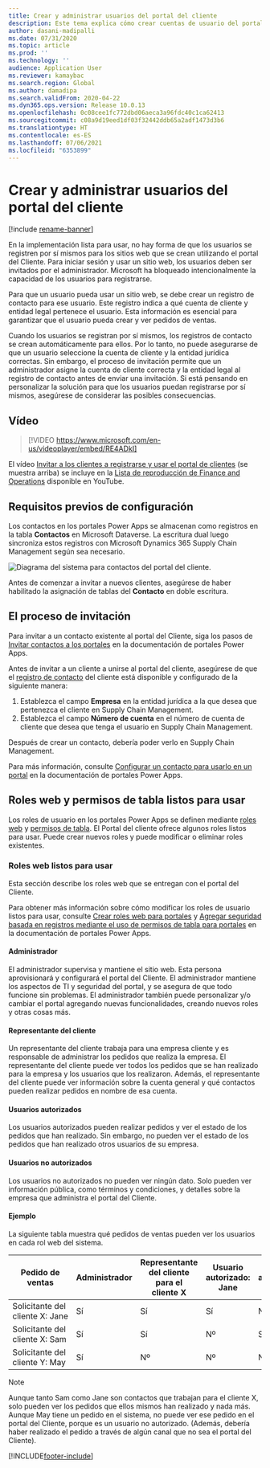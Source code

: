 ```yaml
---
title: Crear y administrar usuarios del portal del cliente
description: Este tema explica cómo crear cuentas de usuario del portal del Cliente y establecer permisos para ellas.
author: dasani-madipalli
ms.date: 07/31/2020
ms.topic: article
ms.prod: ''
ms.technology: ''
audience: Application User
ms.reviewer: kamaybac
ms.search.region: Global
ms.author: damadipa
ms.search.validFrom: 2020-04-22
ms.dyn365.ops.version: Release 10.0.13
ms.openlocfilehash: 0c08cee1fc772dbd06aeca3a96fdc40c1ca62413
ms.sourcegitcommit: c08a9d19eed1df03f32442ddb65a2adf1473d3b6
ms.translationtype: HT
ms.contentlocale: es-ES
ms.lasthandoff: 07/06/2021
ms.locfileid: "6353899"
---
```

# <a name="create-and-manage-customer-portal-users"></a>Crear y administrar usuarios del portal del cliente

[!include [rename-banner](~/includes/cc-data-platform-banner.md)]

En la implementación lista para usar, no hay forma de que los usuarios se registren por sí mismos para los sitios web que se crean utilizando el portal del Cliente. Para iniciar sesión y usar un sitio web, los usuarios deben ser invitados por el administrador. Microsoft ha bloqueado intencionalmente la capacidad de los usuarios para registrarse.

Para que un usuario pueda usar un sitio web, se debe crear un registro de contacto para ese usuario. Este registro indica a qué cuenta de cliente y entidad legal pertenece el usuario. Esta información es esencial para garantizar que el usuario pueda crear y ver pedidos de ventas.

Cuando los usuarios se registran por sí mismos, los registros de contacto se crean automáticamente para ellos. Por lo tanto, no puede asegurarse de que un usuario seleccione la cuenta de cliente y la entidad jurídica correctas. Sin embargo, el proceso de invitación permite que un administrador asigne la cuenta de cliente correcta y la entidad legal al registro de contacto antes de enviar una invitación. Si está pensando en personalizar la solución para que los usuarios puedan registrarse por sí mismos, asegúrese de considerar las posibles consecuencias.

## <a name="video"></a>Vídeo
> [!VIDEO https://www.microsoft.com/en-us/videoplayer/embed/RE4ADkI]

El vídeo [Invitar a los clientes a registrarse y usar el portal de clientes](https://youtu.be/drGUYHX9QIQ) (se muestra arriba) se incluye en la [Lista de reproducción de Finance and Operations](https://www.youtube.com/playlist?list=PLcakwueIHoT_SYfIaPGoOhloFoCXiUSyW) disponible en YouTube.

## <a name="prerequisite-setup"></a>Requisitos previos de configuración

Los contactos en los portales Power Apps se almacenan como registros en la tabla **Contactos** en Microsoft Dataverse. La escritura dual luego sincroniza estos registros con Microsoft Dynamics 365 Supply Chain Management según sea necesario.

![Diagrama del sistema para contactos del portal del cliente.](media/customer-portal-contacts.png "Diagrama del sistema para contactos del portal del cliente")

Antes de comenzar a invitar a nuevos clientes, asegúrese de haber habilitado la asignación de tablas del **Contacto** en doble escritura.

## <a name="the-invitation-process"></a>El proceso de invitación

Para invitar a un contacto existente al portal del Cliente, siga los pasos de [Invitar contactos a los portales](/powerapps/maker/portals/configure/invite-contacts) en la documentación de portales Power Apps.

Antes de invitar a un cliente a unirse al portal del cliente, asegúrese de que el [registro de contacto](/powerapps/maker/portals/configure/configure-contacts) del cliente está disponible y configurado de la siguiente manera:

1. Establezca el campo **Empresa** en la entidad jurídica a la que desea que pertenezca el cliente en Supply Chain Management.
2. Establezca el campo **Número de cuenta** en el número de cuenta de cliente que desea que tenga el usuario en Supply Chain Management.

Después de crear un contacto, debería poder verlo en Supply Chain Management.

Para más información, consulte [Configurar un contacto para usarlo en un portal](/powerapps/maker/portals/configure/configure-contacts) en la documentación de portales Power Apps.

## <a name="out-of-box-web-roles-and-table-permissions"></a>Roles web y permisos de tabla listos para usar

Los roles de usuario en los portales Power Apps se definen mediante [roles web](/powerapps/maker/portals/configure/create-web-roles) y [permisos de tabla](/powerapps/maker/portals/configure/assign-entity-permissions). El Portal del cliente ofrece algunos roles listos para usar. Puede crear nuevos roles y puede modificar o eliminar roles existentes.

### <a name="out-of-box-web-roles"></a>Roles web listos para usar

Esta sección describe los roles web que se entregan con el portal del Cliente.

Para obtener más información sobre cómo modificar los roles de usuario listos para usar, consulte [Crear roles web para portales](/powerapps/maker/portals/configure/create-web-roles) y [Agregar seguridad basada en registros mediante el uso de permisos de tabla para portales](/powerapps/maker/portals/configure/assign-entity-permissions) en la documentación de portales Power Apps.

#### <a name="administrator"></a>Administrador

El administrador supervisa y mantiene el sitio web. Esta persona aprovisionará y configurará el portal del Cliente. El administrador mantiene los aspectos de TI y seguridad del portal, y se asegura de que todo funcione sin problemas. El administrador también puede personalizar y/o cambiar el portal agregando nuevas funcionalidades, creando nuevos roles y otras cosas más.

#### <a name="customer-representative"></a>Representante del cliente

Un representante del cliente trabaja para una empresa cliente y es responsable de administrar los pedidos que realiza la empresa. El representante del cliente puede ver todos los pedidos que se han realizado para la empresa y los usuarios que los realizaron. Además, el representante del cliente puede ver información sobre la cuenta general y qué contactos pueden realizar pedidos en nombre de esa cuenta.

#### <a name="authorized-users"></a>Usuarios autorizados

Los usuarios autorizados pueden realizar pedidos y ver el estado de los pedidos que han realizado. Sin embargo, no pueden ver el estado de los pedidos que han realizado otros usuarios de su empresa.

#### <a name="unauthorized-users"></a>Usuarios no autorizados

Los usuarios no autorizados no pueden ver ningún dato. Solo pueden ver información pública, como términos y condiciones, y detalles sobre la empresa que administra el portal del Cliente.

#### <a name="example"></a>Ejemplo

La siguiente tabla muestra qué pedidos de ventas pueden ver los usuarios en cada rol web del sistema.

| Pedido de ventas | Administrador | Representante del cliente para el cliente&nbsp;X | Usuario autorizado: Jane | Usuario autorizado: Sam | Usuario no autorizado: May |
|---|---|---|---|---|---|
| Solicitante del cliente&nbsp;X:&nbsp;Jane | Sí | Sí | Sí | Nº | Nº |
| Solicitante del cliente&nbsp;X:&nbsp;Sam | Sí | Sí | Nº | Sí | Nº |
| Solicitante del cliente&nbsp;Y:&nbsp;May | Sí | Nº | Nº | Nº | Nº |

> [!NOTE]
> Aunque tanto Sam como Jane son contactos que trabajan para el cliente X, solo pueden ver los pedidos que ellos mismos han realizado y nada más. Aunque May tiene un pedido en el sistema, no puede ver ese pedido en el portal del Cliente, porque es un usuario no autorizado. (Además, debería haber realizado el pedido a través de algún canal que no sea el portal del Cliente).


[!INCLUDE[footer-include](../../includes/footer-banner.md)]